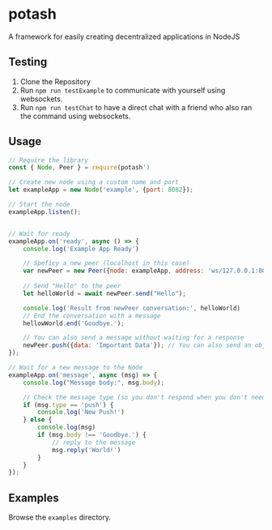 # potash
A framework for easily creating decentralized applications in NodeJS

## Testing
1. Clone the Repository
2. Run `npm run testExample` to communicate with yourself using websockets.
3. Run `npm run testChat` to have a direct chat with a friend who also ran the command using websockets.

## Usage
```js
// Require the library
const { Node, Peer } = require(potash')

// Create new node using a custom name and port
let exampleApp = new Node('example', {port: 8082});

// Start the node
exampleApp.listen();


// Wait for ready
exampleApp.on('ready', async () => {
    console.log('Example App Ready')

    // Speficy a new peer (localhost in this case)
    var newPeer = new Peer({node: exampleApp, address: 'ws/127.0.0.1:8082'})
    
    // Send "Hello" to the peer
    let helloWorld = await newPeer.send("Hello");

    console.log('Result from newPeer conversation:', helloWorld)
    // End the conversation with a message
    hellowWorld.end('Goodbye.');

    // You can also send a message without waiting for a response
    newPeer.push({data: 'Important Data'}); // You can also send an object
});

// Wait for a new message to the Node
exampleApp.on('message', async (msg) => {
    console.log("Message body:", msg.body);

    // Check the message type (so you don't respond when you don't need to)
    if (msg.type == 'push') {
        console.log('New Push!')
    } else {
        console.log(msg)
        if (msg.body !== 'Goodbye.') {
            // reply to the message
            msg.reply('World!')
        }
    }
});

```

## Examples
Browse the `examples` directory.
